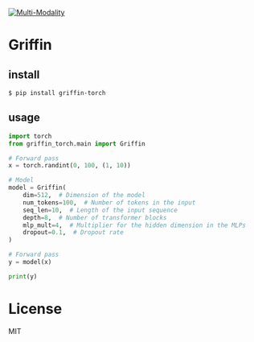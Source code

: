 [![Multi-Modality](agorabanner.png)](https://discord.gg/qUtxnK2NMf)

# Griffin

## install
`$ pip install griffin-torch`


## usage
```python
import torch
from griffin_torch.main import Griffin

# Forward pass
x = torch.randint(0, 100, (1, 10))

# Model
model = Griffin(
    dim=512,  # Dimension of the model
    num_tokens=100,  # Number of tokens in the input
    seq_len=10,  # Length of the input sequence
    depth=8,  # Number of transformer blocks
    mlp_mult=4,  # Multiplier for the hidden dimension in the MLPs
    dropout=0.1,  # Dropout rate
)

# Forward pass
y = model(x)

print(y)

```



# License
MIT
